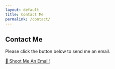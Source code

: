 ```yaml
---
layout: default
title: Contact Me
permalink: /contact/
---
```


## Contact Me

Please click the button below to send me an email.

<a href="mailto:brandon.f.withington@gmail.com" class="contact-button">📧 Shoot Me An Email!</a>
